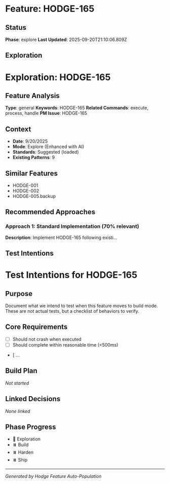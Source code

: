 # Feature: HODGE-165

## Status
**Phase**: explore
**Last Updated**: 2025-09-20T21:10:06.809Z

## Exploration
# Exploration: HODGE-165

## Feature Analysis
**Type**: general
**Keywords**: HODGE-165
**Related Commands**: execute, process, handle
**PM Issue**: HODGE-165

## Context
- **Date**: 9/20/2025
- **Mode**: Explore (Enhanced with AI)
- **Standards**: Suggested (loaded)
- **Existing Patterns**: 9


## Similar Features
- HODGE-001
- HODGE-002
- HODGE-005.backup




## Recommended Approaches


### Approach 1: Standard Implementation (70% relevant)
**Description**: Implement HODGE-165 following existi...

## Test Intentions
# Test Intentions for HODGE-165

## Purpose
Document what we intend to test when this feature moves to build mode.
These are not actual tests, but a checklist of behaviors to verify.

## Core Requirements
- [ ] Should not crash when executed
- [ ] Should complete within reasonable time (<500ms)
- [ ...

## Build Plan
_Not started_

## Linked Decisions
_None linked_




## Phase Progress
- 🔄 Exploration
- ⏸️ Build
- ⏸️ Harden
- ⏸️ Ship

---
_Generated by Hodge Feature Auto-Population_
